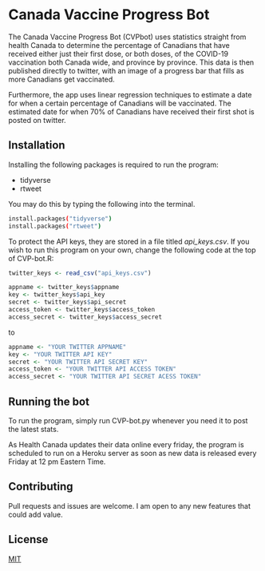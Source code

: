 # Canada Vaccine Progress Bot

The Canada Vaccine Progress Bot (CVPbot) uses statistics straight from health Canada to determine the percentage of Canadians that have received either just their first dose, or both doses, of the COVID-19 vaccination both Canada wide, and province by province. This data is then published directly to twitter, with an image of a progress bar that fills as more Canadians get vaccinated. 

Furthermore, the app uses linear regression techniques to estimate a date for when a certain percentage of Canadians will be vaccinated. The estimated date for when 70% of Canadians have received their first shot is posted on twitter.

## Installation

Installing the following packages is required to run the program:

- tidyverse
- rtweet

You may do this by typing the following into the terminal.
```bash
install.packages("tidyverse")
install.packages("rtweet")
```

To protect the API keys, they are stored in a file titled *api_keys.csv*. If you wish to run this program on your own, change the following code at the top of CVP-bot.R:

```R
twitter_keys <- read_csv("api_keys.csv")

appname <- twitter_keys$appname
key <- twitter_keys$api_key
secret <- twitter_keys$api_secret
access_token <- twitter_keys$access_token
access_secret <- twitter_keys$access_secret
```

to

```R
appname <- "YOUR TWITTER APPNAME"
key <- "YOUR TWITTER API KEY"
secret <- "YOUR TWITTER API SECRET KEY"
access_token <- "YOUR TWITTER API ACCESS TOKEN"
access_secret <- "YOUR TWITTER API SECRET ACESS TOKEN"
```

## Running the bot

To run the program, simply run CVP-bot.py whenever you need it to post the latest stats.

As Health Canada updates their data online every friday, the program is scheduled to run on a Heroku server as soon as new data is released every Friday at 12 pm Eastern Time. 

## Contributing
Pull requests and issues are welcome. I am open to any new features that could add value.

## License
[MIT](https://choosealicense.com/licenses/mit/)
